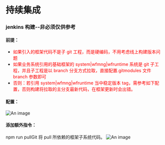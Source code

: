 # 持续集成
### jenkins 构建--非必须仅供参考

#### 前提：

- <font style="color:red">如果引入的框架代码不是子 git 工程，而是硬编码，不用考虑线上构建版本问题</font>
- <font style="color:red">如果业务系统引用的基础框架的 system|wfmng|wfruntime 系统是 git 子工程，并且子工程是以 branch 分支方式拉取，直接配置.gitmodules 文件 branch 参数即可</font>
- <font style="color:red">否则：若引用 system|wfmng|wfruntime 当中稳定版本 tag，需参考如下配置，否则构建将拉取的主分支最新代码，在框架更新时会出错。</font>

#### 配置：

![An image](/vuecomp/img/jenkins-guide-submodule.png)

#### 添加额外指令：

npm run pullGit 将 pull 所依赖的框架子系统代码。
![An image](/vuecomp/img/jenkins-guide-submodule-shell.png)
